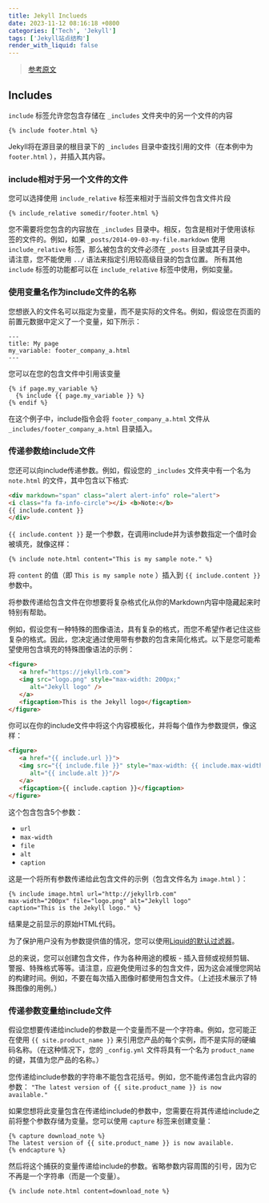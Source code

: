 ```yaml
---
title: Jekyll Inclueds
date: 2023-11-12 08:16:18 +0800
categories: ['Tech', 'Jekyll']
tags: ['Jekyll站点结构']
render_with_liquid: false
---
```


> [参考原文](https://jekyllrb.com/docs/includes/)


## Includes

`include` 标签允许您包含存储在 `_includes` 文件夹中的另一个文件的内容

```
{% include footer.html %}
```

Jekyll将在源目录的根目录下的 `_includes` 目录中查找引用的文件（在本例中为 `footer.html` ），并插入其内容。

### include相对于另一个文件的文件

您可以选择使用 `include_relative` 标签来相对于当前文件包含文件片段

```
{% include_relative somedir/footer.html %}
```

您不需要将您包含的内容放在 `_includes` 目录中。相反，包含是相对于使用该标签的文件的。例如，如果 `_posts/2014-09-03-my-file.markdown` 使用 `include_relative` 标签，那么被包含的文件必须在 `_posts` 目录或其子目录中。
请注意，您不能使用 `../` 语法来指定引用较高级目录的包含位置。
所有其他 `include` 标签的功能都可以在 `include_relative` 标签中使用，例如变量。

### 使用变量名作为include文件的名称

您想嵌入的文件名可以指定为变量，而不是实际的文件名。例如，假设您在页面的前置元数据中定义了一个变量，如下所示：

```
---
title: My page
my_variable: footer_company_a.html
---
```

您可以在您的包含文件中引用该变量

```
{% if page.my_variable %}
  {% include {{ page.my_variable }} %}
{% endif %}
```

在这个例子中，include指令会将 `footer_company_a.html` 文件从 `_includes/footer_company_a.html` 目录插入。

### 传递参数给include文件

您还可以向include传递参数。例如，假设您的 `_includes` 文件夹中有一个名为 `note.html` 的文件，其中包含以下格式:

```html
<div markdown="span" class="alert alert-info" role="alert">
<i class="fa fa-info-circle"></i> <b>Note:</b>
{{ include.content }}
</div>
```

`{{ include.content }}` 是一个参数，在调用include并为该参数指定一个值时会被填充，就像这样：
```
{% include note.html content="This is my sample note." %}
```

将 `content` 的值（即 `This is my sample note` ）插入到 `{{ include.content }}` 参数中。

将参数传递给包含文件在你想要将复杂格式化从你的Markdown内容中隐藏起来时特别有帮助。

例如，假设您有一种特殊的图像语法，具有复杂的格式，而您不希望作者记住这些复杂的格式。因此，您决定通过使用带有参数的包含来简化格式。以下是您可能希望使用包含填充的特殊图像语法的示例：

```html
<figure>
   <a href="https://jekyllrb.com">
   <img src="logo.png" style="max-width: 200px;"
      alt="Jekyll logo" />
   </a>
   <figcaption>This is the Jekyll logo</figcaption>
</figure>
```

你可以在你的include文件中将这个内容模板化，并将每个值作为参数提供，像这样：

```html
<figure>
   <a href="{{ include.url }}">
   <img src="{{ include.file }}" style="max-width: {{ include.max-width }};"
      alt="{{ include.alt }}"/>
   </a>
   <figcaption>{{ include.caption }}</figcaption>
</figure>
```

这个包含包含5个参数：
- `url`
- `max-width`
- `file`
- `alt`
- `caption`

这是一个将所有参数传递给此包含文件的示例（包含文件名为 `image.html` ）：

```
{% include image.html url="http://jekyllrb.com"
max-width="200px" file="logo.png" alt="Jekyll logo"
caption="This is the Jekyll logo." %}
```

结果是之前显示的原始HTML代码。

为了保护用户没有为参数提供值的情况，您可以使用[Liquid的默认过滤器](https://shopify.github.io/liquid/filters/default/)。

总的来说，您可以创建包含文件，作为各种用途的模板 - 插入音频或视频剪辑、警报、特殊格式等等。请注意，应避免使用过多的包含文件，因为这会减慢您网站的构建时间。例如，不要在每次插入图像时都使用包含文件。（上述技术展示了特殊图像的用例。）

### 传递参数变量给include文件

假设您想要传递给include的参数是一个变量而不是一个字符串。例如，您可能正在使用 `{{ site.product_name }}` 来引用您产品的每个实例，而不是实际的硬编码名称。（在这种情况下，您的 `_config.yml` 文件将具有一个名为 `product_name` 的键，其值为您产品的名称。）

您传递给include参数的字符串不能包含花括号。例如，您不能传递包含此内容的参数： `"The latest version of {{ site.product_name }} is now available."`

如果您想将此变量包含在传递给include的参数中，您需要在将其传递给include之前将整个参数存储为变量。您可以使用 `capture` 标签来创建变量：

```
{% capture download_note %}
The latest version of {{ site.product_name }} is now available.
{% endcapture %}
```

然后将这个捕获的变量传递给include的参数。省略参数内容周围的引号，因为它不再是一个字符串（而是一个变量）。

```
{% include note.html content=download_note %}
```
